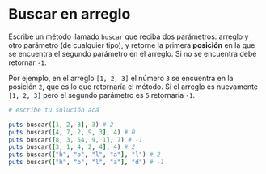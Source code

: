 # Buscar en arreglo

Escribe un método llamado `buscar` que reciba dos parámetros: arreglo y otro parámetro (de cualquier tipo), y retorne la primera **posición** en la que se encuentra el segundo parámetro en el arreglo. Si no se encuentra debe retornar `-1`.

Por ejemplo, en el arreglo `[1, 2, 3]` el número `3` se encuentra en la posición `2`, que es lo que retornaría el método. Si el arreglo es nuevamente `[1, 2, 3]` pero el segundo parámetro es `5` retornaría `-1`.

```ruby
# escribe tu solución acá

puts buscar([1, 2, 3], 3) # 2
puts buscar([4, 7, 2, 9, 3], 4) # 0
puts buscar([8, 3, 54, 9, 1], 7) # -1
puts buscar([3, 1, 4, 2, 4], 4) # 2
puts buscar(["h", "o", "l", "a"], "l") # 2
puts buscar(["h", "o", "l", "a"], "d") # -1
```
